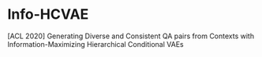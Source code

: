 # Info-HCVAE
[ACL 2020] Generating Diverse and Consistent QA pairs from Contexts with Information-Maximizing Hierarchical Conditional VAEs
